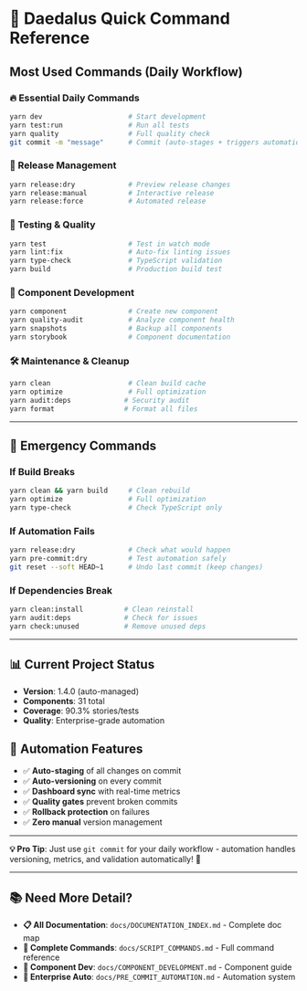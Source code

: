 # 🚀 Daedalus Quick Command Reference

## Most Used Commands (Daily Workflow)

### 🔥 Essential Daily Commands

```bash
yarn dev                     # Start development
yarn test:run                # Run all tests
yarn quality                 # Full quality check
git commit -m "message"      # Commit (auto-stages + triggers automation)
```

### 🎯 Release Management

```bash
yarn release:dry             # Preview release changes
yarn release:manual          # Interactive release
yarn release:force           # Automated release
```

### 🧪 Testing & Quality

```bash
yarn test                    # Test in watch mode
yarn lint:fix                # Auto-fix linting issues
yarn type-check              # TypeScript validation
yarn build                   # Production build test
```

### 🎨 Component Development

```bash
yarn component               # Create new component
yarn quality-audit           # Analyze component health
yarn snapshots               # Backup all components
yarn storybook               # Component documentation
```

### 🛠️ Maintenance & Cleanup

```bash
yarn clean                   # Clean build cache
yarn optimize                # Full optimization
yarn audit:deps             # Security audit
yarn format                 # Format all files
```

---

## 🚨 Emergency Commands

### If Build Breaks

```bash
yarn clean && yarn build     # Clean rebuild
yarn optimize                # Full optimization
yarn type-check              # Check TypeScript only
```

### If Automation Fails

```bash
yarn release:dry             # Check what would happen
yarn pre-commit:dry          # Test automation safely
git reset --soft HEAD~1      # Undo last commit (keep changes)
```

### If Dependencies Break

```bash
yarn clean:install          # Clean reinstall
yarn audit:deps             # Check for issues
yarn check:unused           # Remove unused deps
```

---

## 📊 Current Project Status

- **Version**: 1.4.0 (auto-managed)
- **Components**: 31 total
- **Coverage**: 90.3% stories/tests
- **Quality**: Enterprise-grade automation

## 🎯 Automation Features

- ✅ **Auto-staging** of all changes on commit
- ✅ **Auto-versioning** on every commit
- ✅ **Dashboard sync** with real-time metrics
- ✅ **Quality gates** prevent broken commits
- ✅ **Rollback protection** on failures
- ✅ **Zero manual** version management

---

**💡 Pro Tip**: Just use `git commit` for your daily workflow - automation handles versioning, metrics, and validation automatically! 🚀

---

## 📚 Need More Detail?

- **📋 All Documentation**: `docs/DOCUMENTATION_INDEX.md` - Complete doc map
- **🔧 Complete Commands**: `docs/SCRIPT_COMMANDS.md` - Full command reference
- **🧩 Component Dev**: `docs/COMPONENT_DEVELOPMENT.md` - Component guide
- **🤖 Enterprise Auto**: `docs/PRE_COMMIT_AUTOMATION.md` - Automation system
